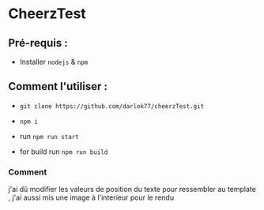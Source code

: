 # CheerzTest 

## Pré-requis :

* Installer `nodejs` & `npm`

## Comment l'utiliser :

* `git clone https://github.com/darlok77/cheerzTest.git`
* `npm i`

* run `npm run start`
* for build run `npm run build`

### Comment 

j'ai dû modifier les valeurs de position du texte pour ressembler au template  , j'ai aussi mis une image à l'interieur pour le rendu